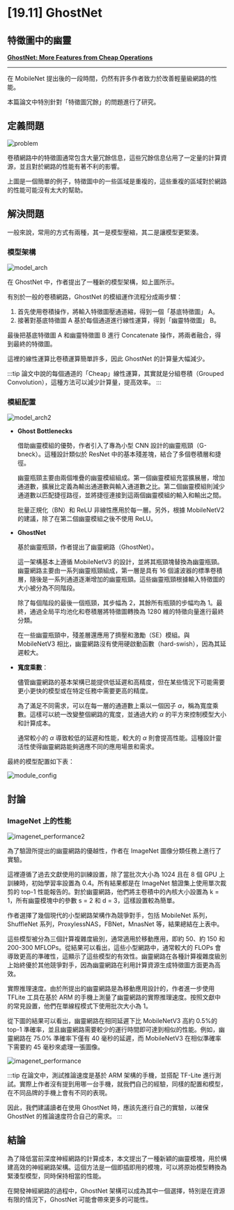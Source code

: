 # [19.11] GhostNet

## 特徵圖中的幽靈

[**GhostNet: More Features from Cheap Operations**](https://arxiv.org/abs/1911.11907)

---

在 MobileNet 提出後的一段時間，仍然有許多作者致力於改善輕量級網路的性能。

本篇論文中特別針對「特徵圖冗餘」的問題進行了研究。

## 定義問題

![problem](./img/img1.jpg)

卷積網路中的特徵圖通常包含大量冗餘信息，這些冗餘信息佔用了一定量的計算資源，並且對於網路的性能有著不利的影響。

上圖是一個簡單的例子，特徵圖中的一些區域是重複的，這些重複的區域對於網路的性能可能沒有太大的幫助。

## 解決問題

一般來說，常用的方式有兩種，其一是模型壓縮，其二是讓模型更緊湊。

### 模型架構

![model_arch](./img/img2.jpg)

在 GhostNet 中，作者提出了一種新的模型架構，如上圖所示。

有別於一般的卷積網路，GhostNet 的模組運作流程分成兩步驟：

1. 首先使用卷積操作，將輸入特徵圖壓通道縮，得到一個「基底特徵圖」 A。
2. 接著對基底特徵圖 A 基於每個通道進行線性運算，得到「幽靈特徵圖」 B。

最後把基底特徵圖 A 和幽靈特徵圖 B 進行 Concatenate 操作，將兩者融合，得到最終的特徵圖。

這裡的線性運算比卷積運算簡單許多，因此 GhostNet 的計算量大幅減少。

:::tip
論文中說的每個通道的「Cheap」線性運算，其實就是分組卷積（Grouped Convolution），這種方法可以減少計算量，提高效率。
:::

### 模組配置

![model_arch2](./img/img3.jpg)

- **Ghost Bottlenecks**

  借助幽靈模組的優勢，作者引入了專為小型 CNN 設計的幽靈瓶頸（G-bneck）。這種設計類似於 ResNet 中的基本殘差塊，結合了多個卷積層和捷徑。

  幽靈瓶頸主要由兩個堆疊的幽靈模組組成。第一個幽靈模組充當擴展層，增加通道數，擴展比定義為輸出通道數與輸入通道數之比。第二個幽靈模組則減少通道數以匹配捷徑路徑，並將捷徑連接到這兩個幽靈模組的輸入和輸出之間。

  批量正規化（BN）和 ReLU 非線性應用於每一層。另外，根據 MobileNetV2 的建議，除了在第二個幽靈模組之後不使用 ReLU。

- **GhostNet**

  基於幽靈瓶頸，作者提出了幽靈網路（GhostNet）。

  這一架構基本上遵循 MobileNetV3 的設計，並將其瓶頸塊替換為幽靈瓶頸。幽靈網路主要由一系列幽靈瓶頸組成，第一層是具有 16 個濾波器的標準卷積層，隨後是一系列通道逐漸增加的幽靈瓶頸。這些幽靈瓶頸根據輸入特徵圖的大小被分為不同階段。

  除了每個階段的最後一個瓶頸，其步幅為 2，其餘所有瓶頸的步幅均為 1。最終，通過全局平均池化和卷積層將特徵圖轉換為 1280 維的特徵向量進行最終分類。

  在一些幽靈瓶頸中，殘差層還應用了擠壓和激勵（SE）模組。與 MobileNetV3 相比，幽靈網路沒有使用硬啟動函數（hard-swish），因為其延遲較大。

- **寬度乘數**：

  儘管幽靈網路的基本架構已能提供低延遲和高精度，但在某些情況下可能需要更小更快的模型或在特定任務中需要更高的精度。

  為了滿足不同需求，可以在每一層的通道數上乘以一個因子 $\alpha$，稱為寬度乘數。這樣可以統一改變整個網路的寬度，並通過大約 $\alpha$ 的平方來控制模型大小和計算成本。

  通常較小的 $\alpha$ 導致較低的延遲和性能，較大的 $\alpha$ 則會提高性能。這種設計靈活性使得幽靈網路能夠適應不同的應用場景和需求。

最終的模型配置如下表：

![module_config](./img/img4.jpg)

## 討論

### ImageNet 上的性能

![imagenet_performance2](./img/img6.jpg)

為了驗證所提出的幽靈網路的優越性，作者在 ImageNet 圖像分類任務上進行了實驗。

這裡遵循了過去文獻使用的訓練設置，除了當批次大小為 1024 且在 8 個 GPU 上訓練時，初始學習率設置為 0.4。所有結果都是在 ImageNet 驗證集上使用單次裁剪的 top-1 性能報告的。對於幽靈網路，他們將主卷積中的內核大小設置為 k = 1，所有幽靈模塊中的參數 s = 2 和 d = 3，這樣設置較為簡單。

作者選擇了幾個現代的小型網路架構作為競爭對手，包括 MobileNet 系列，ShuffleNet 系列，ProxylessNAS，FBNet，MnasNet 等，結果總結在上表中。

這些模型被分為三個計算複雜度級別，通常適用於移動應用，即約 50、約 150 和 200-300 MFLOPs。從結果可以看出，這些小型網路中，通常較大的 FLOPs 會導致更高的準確性，這顯示了這些模型的有效性。幽靈網路在各種計算複雜度級別上始終優於其他競爭對手，因為幽靈網路在利用計算資源生成特徵圖方面更為高效。

實際推理速度。由於所提出的幽靈網路是為移動應用設計的，作者進一步使用 TFLite 工具在基於 ARM 的手機上測量了幽靈網路的實際推理速度。按照文獻中的常見設置，他們在單線程模式下使用批次大小為 1。

從下圖的結果可以看出，幽靈網路在相同延遲下比 MobileNetV3 高約 0.5%的 top-1 準確率，並且幽靈網路需要較少的運行時間即可達到相似的性能。例如，幽靈網路在 75.0% 準確率下僅有 40 毫秒的延遲，而 MobileNetV3 在相似準確率下需要約 45 毫秒來處理一張圖像。

![imagenet_performance](./img/img5.jpg)

:::tip
在論文中，測試推論速度是基於 ARM 架構的手機，並搭配 TF-Lite 進行測試。實際上作者沒有提到用哪一台手機，就我們自己的經驗，同樣的配置和模型，在不同品牌的手機上會有不同的表現。

因此，我們建議讀者在使用 GhostNet 時，應該先進行自己的實驗，以確保 GhostNet 的推論速度符合自己的需求。
:::

## 結論

為了降低當前深度神經網路的計算成本，本文提出了一種新穎的幽靈模塊，用於構建高效的神經網路架構。這個方法是一個即插即用的模塊，可以將原始模型轉換為緊湊型模型，同時保持相當的性能。

在開發神經網路的過程中，GhostNet 架構可以成為其中一個選擇，特別是在資源有限的情況下，GhostNet 可能會帶來更多的可能性。
